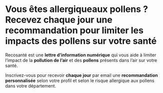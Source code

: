 # **Vous êtes allergiqueaux pollens ?**<br/>Recevez chaque jour une recommandation pour limiter les impacts des **pollens** sur votre santé

Recosanté est une **lettre d’information numérique** qui vous aide à limiter l’impact de la **pollution de l’air** et des **pollens** présents dans l’air sur votre santé.

Inscrivez-vous pour recevoir **chaque jour** par email une **recommandation personnalisée** selon votre profil et selon le risque allergique aux pollens dans votre département.
